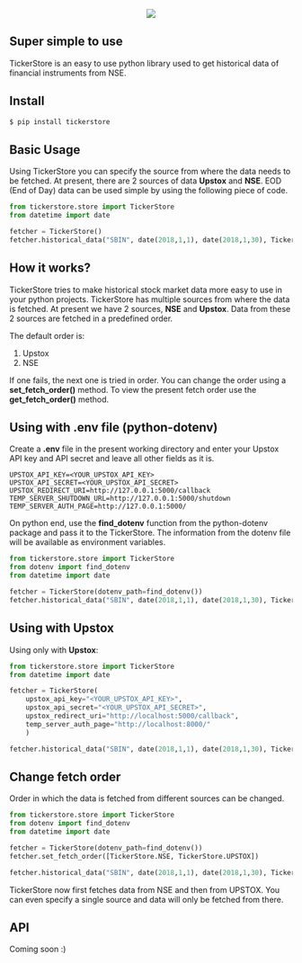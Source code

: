 
<p align="center"><img src="screenshots/tickerstore-logo.png"></p>



## Super simple to use

TickerStore is an easy to use python library used to get historical 
data of financial instruments from NSE.


## Install
```bash
$ pip install tickerstore
```

## Basic Usage

Using TickerStore you can specify the source from where the data needs
to be fetched. At present, there are 2 sources of data **Upstox** and 
**NSE**. EOD (End of Day) data can be used simple by using the following piece
of code. 

```python
from tickerstore.store import TickerStore
from datetime import date

fetcher = TickerStore()
fetcher.historical_data("SBIN", date(2018,1,1), date(2018,1,30), TickerStore.INTERVAL_DAY_1)

```  

## How it works?
TickerStore tries to make historical stock market data more easy to
use in your python projects. TickerStore has multiple sources from
where the data is fetched. At present we have 2 sources, **NSE** and **Upstox**.
Data from these 2 sources are fetched in a predefined order. 

The default order is:
  1. Upstox
  2. NSE

If one fails, the next one is tried in order. You can change the order using a **set_fetch_order()** method.
To view the present fetch order use the **get_fetch_order()** method.


## Using with .env file (python-dotenv)

Create a **.env** file in the present working directory and enter your 
Upstox API key and API secret and leave all other fields as it is.

```dotenv
UPSTOX_API_KEY=<YOUR_UPSTOX_API_KEY>
UPSTOX_API_SECRET=<YOUR_UPSTOX_API_SECRET>
UPSTOX_REDIRECT_URI=http://127.0.0.1:5000/callback
TEMP_SERVER_SHUTDOWN_URL=http://127.0.0.1:5000/shutdown
TEMP_SERVER_AUTH_PAGE=http://127.0.0.1:5000/
```

On python end, use the **find_dotenv** function from the python-dotenv
package and pass it to the TickerStore. The information from the dotenv 
file will be available as environment variables.
```python
from tickerstore.store import TickerStore
from dotenv import find_dotenv
from datetime import date

fetcher = TickerStore(dotenv_path=find_dotenv())
fetcher.historical_data("SBIN", date(2018,1,1), date(2018,1,30), TickerStore.INTERVAL_DAY_1)

```


## Using with Upstox
Using only with **Upstox**:

```python
from tickerstore.store import TickerStore
from datetime import date

fetcher = TickerStore(
    upstox_api_key="<YOUR_UPSTOX_API_KEY>",
    upstox_api_secret="<YOUR_UPSTOX_API_SECRET>",
    upstox_redirect_uri="http://localhost:5000/callback",
    temp_server_auth_page="http://localhost:8000/"
    )

fetcher.historical_data("SBIN", date(2018,1,1), date(2018,1,30), TickerStore.INTERVAL_DAY_1)

```


## Change fetch order
Order in which the data is fetched from different sources can be changed.

```python
from tickerstore.store import TickerStore
from dotenv import find_dotenv
from datetime import date

fetcher = TickerStore(dotenv_path=find_dotenv())
fetcher.set_fetch_order([TickerStore.NSE, TickerStore.UPSTOX])

fetcher.historical_data("SBIN", date(2018,1,1), date(2018,1,30), TickerStore.INTERVAL_DAY_1)

```
TickerStore now first fetches data from NSE and then from UPSTOX. You can
even specify a single source and data will only be fetched from there.  

## API
Coming soon :)
